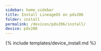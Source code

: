 ```yaml
---
sidebar: home_sidebar
title: Install LineageOS on pdx206
folder: install
permalink: /devices/pdx206/install/
device: pdx206
---
```

{% include templates/device_install.md %}
